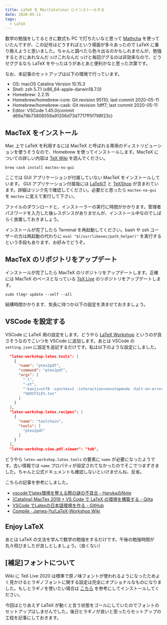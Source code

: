 ```yaml
---
title: LaTeX を Mac(Catalina) にインストールする
date: 2020-05-11
tags:
  - LaTeX
---
```


数学の勉強をしてるときに数式も PC で打ちたいなと思って [Mathcha](https://www.mathcha.io/about) を使っていたんですが、この記号はどうすればという場面が多々あったので LaTeX に乗り換えようと思いました。ちゃんと調べたら色々出るのかもしれませんが、勉強するときにあれなんだっけこれなんだっけと毎回ググるのは非効率なので、どうせググるなら LaTeX をやったほうがあとあと便利かなと思った次第です。

なお、本記事のセットアップは以下の環境で行っています。

- OS: macOS Catalina Version 10.15.3
- Shell: zsh 5.7.1 (x86_64-apple-darwin18.7.0)
- Homebrew: 2.2.15
- Homebrew/homebrew-core: Git revision 95110; last commit 2020-05-11
- Homebrew/homebrew-cask: Git revision 1dff7; last commit 2020-05-11
- Editor: VSCode 1.45.0(commit d69a79b73808559a91206d73d7717ff5f798f23c)

## MacTeX をインストール

Mac 上で LaTeX を利用するには MacTeX と呼ばれる専用のディストリビューションを使うそうなので、Homebrew を使ってインストールします。MacTeX についての詳しい内容は [TeX Wiki](https://texwiki.texjp.org/?MacTeX) を読んでください。

```command
brew cask install mactex-no-gui
```

ここでは GUI アプリケーションが付属していない MacTeX をインストールしています。 GUI アプリケーション付属版には [LaTeXiT](https://texwiki.texjp.org/?LaTeXiT) と [TeXShop](https://texwiki.texjp.org/?TeXShop) が含まれています。詳細はリンク先で確認してください。必要だと思ったら `mactex-no-gui` を `mactex` に変えて実行して下さい。

ファイルのダウンロードと、インストーラーの実行に時間がかかります。管理者パスワードを入力した後レスポンスがありませんが、インストール中なのでしばらく放置しておきましょう。

インストールが完了したら Terminal を再起動してください。bash や zsh ユーザーの方は再起動の代わりに `eval "$(/usr/libexec/path_helper)"` を実行するという手段もあります、お好みでどうぞ。

## MacTeX のリポジトリをアップデート

インストールが完了したら MacTeX のリポジトリをアップデートします。正確には MacTeX のベースとなっている [TeX Live](https://texwiki.texjp.org/?TeX%20Live) のリポジトリをアップデートします。

```command
sudo tlmgr update --self --all
```

結構時間かかります、気長に待つか以下の設定を済ませておきましょう。

## VSCode を設定する

VSCode に LaTeX 用の設定をします。どうやら [LaTeX Workshop](https://marketplace.visualstudio.com/items?itemName=James-Yu.latex-workshop) というのが良さそうなのでこいつを VSCode に追加します。あとは VSCode の `setting.json` に設定を追記するだけです。私は以下のような設定にしました。

```json
  "latex-workshop.latex.tools": [
    {
      "name": "ptex2pdf",
      "command": "ptex2pdf",
      "args": [
        "-l",
        "-ot",
        "-kanji=utf8 -synctex=1 -interaction=nonstopmode -halt-on-error -file-line-error",
        "%DOCFILE%.tex"
      ]
    }
  ],
  "latex-workshop.latex.recipes": [
    {
      "name": "toolchain",
      "tools": [
        "ptex2pdf"
      ]
    }
  ],
  "latex-workshop.view.pdf.viewer": "tab",
```

どうやら `latex-workshop.latex.tools` の要素に `name` が必要になったようです。古い情報では `name` プロパティが設定されてなかったのでそこでつまずきました。ちゃんと公式ドキュメントも確認しないといけませんね、反省。

こちらの記事を参考にしました。

- [vscodeでlatex環境を整える際の謎の不具合 - HarukaのNote](http://haruka0000.hatenablog.com/entry/2018/07/20/190853)
- [[Catalina] MacTex 2019 + VS Code で LaTeX の環境を構築する - Qiita](https://qiita.com/khys/items/c47d73af8993890cb9e5)
- [VSCode でLatexの日本語環境を作る - GitHub](https://gist.github.com/Ikuyadeu/204d06fffd912f441b383eb02463e29b)
- [Compile · James-Yu/LaTeX-Workshop Wiki](https://github.com/James-Yu/LaTeX-Workshop/wiki/Compile#latex-recipes)

## Enjoy LaTeX

あとは LaTeX の文法を学んで数学の勉強をするだけです。午後の勉強時間が丸々飛びましたが良しとしましょう。（良くない）

## [補足]フォントについて

Wiki に TeX Live 2020 は標準で原ノ味フォントが使われるようになったためよく見かけるヒラギノフォントに関する設定は完全にオプショナルなものになりました。もしヒラギノを使いたい場合は [こちら](https://texwiki.texjp.org/?%E3%83%92%E3%83%A9%E3%82%AE%E3%83%8E%E3%83%95%E3%82%A9%E3%83%B3%E3%83%88#macos-hiragino-setup) を参考にしてインストールしてください。

今回はとりあえず LaTeX が動くと言う状態をゴールにしていたのでフォントのセットアップはしませんでした。後日ヒラギノが良いと思ったらセットアップの工程を記事にしておきます。
